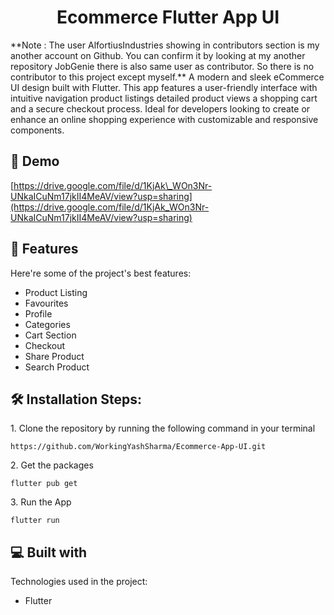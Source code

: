 <h1 align="center" id="title">Ecommerce Flutter App UI</h1>

<p id="description">**Note : The user AlfortiusIndustries showing in contributors section is my another account on Github. You can confirm it by looking at my another repository JobGenie there is also same user as contributor. So there is no contributor to this project except myself.** A modern and sleek eCommerce UI design built with Flutter. This app features a user-friendly interface with intuitive navigation product listings detailed product views a shopping cart and a secure checkout process. Ideal for developers looking to create or enhance an online shopping experience with customizable and responsive components.</p>

<h2>🚀 Demo</h2>

[https://drive.google.com/file/d/1KjAk\_WOn3Nr-UNkaICuNm17jkII4MeAV/view?usp=sharing](https://drive.google.com/file/d/1KjAk_WOn3Nr-UNkaICuNm17jkII4MeAV/view?usp=sharing)

  
  
<h2>🧐 Features</h2>

Here're some of the project's best features:

*   Product Listing
*   Favourites
*   Profile
*   Categories
*   Cart Section
*   Checkout
*   Share Product
*   Search Product

<h2>🛠️ Installation Steps:</h2>

<p>1. Clone the repository by running the following command in your terminal</p>

```
https://github.com/WorkingYashSharma/Ecommerce-App-UI.git
```

<p>2. Get the packages</p>

```
flutter pub get
```

<p>3. Run the App</p>

```
flutter run
```

  
  
<h2>💻 Built with</h2>

Technologies used in the project:

*   Flutter
